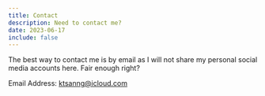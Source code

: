 ```yaml
---
title: Contact
description: Need to contact me?
date: 2023-06-17
include: false
---
```


The best way to contact me is by email as I will not share my personal social media accounts here. 
Fair enough right?

Email Address: ktsanng@icloud.com
